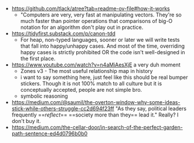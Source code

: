 - https://github.com/tlack/atree?tab=readme-ov-file#how-it-works
	- "Computers are very, very fast at manipulating vectors. They're so much faster than pointer operations that comparisons of big-O notation for an algorithm don't play out in practice.
- https://tidyfirst.substack.com/p/canon-tdd
	- For heap, non-typed languages, sooner or later we will write tests that fall into happy/unhappy cases. And most of the time, overriding happy cases is strictly prohibited OR the code isn't well-designed in the first place.
- https://www.youtube.com/watch?v=n4aMiAesXjE a very duh moment
	- Zones v3 - The most useful relationship map in history
	- i want to say something here, just feel like this should be real bumper stickers. Though it is not 100% match to all culture but it is conceptually accepted, people are not simple bro.
	- symbolic reasoning
- https://medium.com/@saumil/the-overton-window-why-some-ideas-stick-while-others-struggle-cc2d694f23ff "As they say, political leaders frequently ==_reflect_== ==society more than they== lead it." Really? I don't buy it.
- https://medium.com/the-cellar-door/in-search-of-the-perfect-garden-path-sentence-ed4d0796b0b0